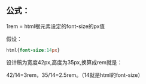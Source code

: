 

## 公式：

1rem = html根元素设定的font-size的px值

假设：
```css
html{font-size:14px}
```

设计稿为宽度42px,高度为35px,换算成rem就是：

42/14=3rem，35/14=2.5rem。（14就是html的font-size）